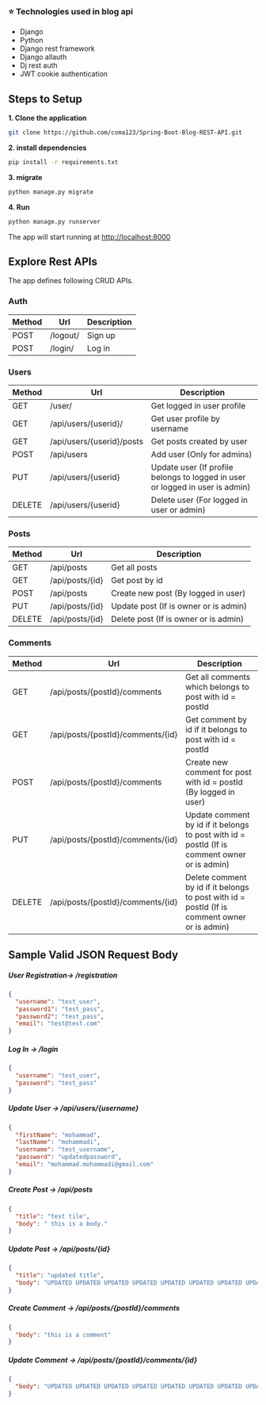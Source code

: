 <h3> 
⭐  Technologies used in blog api
</h3>

<ul>
  <li>Django</li>
  <li>Python</li>
  <li>Django rest framework</li>
  <li>Django allauth</li>
  <li>Dj rest auth</li>
  <li>JWT cookie authentication</li>



</ul>

## Steps to Setup

**1. Clone the application**

```bash
git clone https://github.com/coma123/Spring-Boot-Blog-REST-API.git
```

**2. install dependencies**

```bash
pip install -r requirements.txt
```

**3. migrate**

```bash
python manage.py migrate
```

**4. Run**

```bash
python manage.py runserver
```

The app will start running at <http://localhost:8000>

## Explore Rest APIs

The app defines following CRUD APIs.

### Auth

| Method | Url      | Description |
|--------|----------|-------------|
| POST   | /logout/ | Sign up     |
| POST   | /login/  | Log in      |

### Users

| Method | Url                                  | Description                                                                   |
|--------|--------------------------------------|-------------------------------------------------------------------------------|
| GET    | /user/                               | Get logged in user profile                                                    |
| GET    | /api/users/{userid}/                 | Get user profile by username                                                  |
| GET    | /api/users/{userid}/posts            | Get posts created by user                                                     |                                                         |
| POST   | /api/users                           | Add user (Only for admins)                                                    |
| PUT    | /api/users/{userid}                  | Update user (If profile belongs to logged in user or logged in user is admin) |
| DELETE | /api/users/{userid}                  | Delete user (For logged in user or admin)                                     |

### Posts

| Method | Url             | Description                           |
|--------|-----------------|---------------------------------------|
| GET    | /api/posts      | Get all posts                         | 
| GET    | /api/posts/{id} | Get post by id                        | 
| POST   | /api/posts      | Create new post (By logged in user)   |
| PUT    | /api/posts/{id} | Update post (If is owner or is admin) |
| DELETE | /api/posts/{id} | Delete post (If is owner or is admin) |

### Comments

| Method | Url                               | Description                                                                                   |
|--------|-----------------------------------|-----------------------------------------------------------------------------------------------|
| GET    | /api/posts/{postId}/comments      | Get all comments which belongs to post with id = postId                                       | 
| GET    | /api/posts/{postId}/comments/{id} | Get comment by id if it belongs to post with id = postId                                      |
| POST   | /api/posts/{postId}/comments      | Create new comment for post with id = postId (By logged in user)                              |
| PUT    | /api/posts/{postId}/comments/{id} | Update comment by id if it belongs to post with id = postId (If is comment owner or is admin) |
| DELETE | /api/posts/{postId}/comments/{id} | Delete comment by id if it belongs to post with id = postId (If is comment owner or is admin) |

## Sample Valid JSON Request Body

##### <a id="signup">User Registration-> /registration</a>

```json
{
  "username": "test_user",
  "password1": "test_pass",
  "password2": "test_pass",
  "email": "test@test.com"
}
```

##### <a id="signin">Log In -> /login</a>

```json
{
  "username": "test_user",
  "password": "test_pass"
}
```

##### <a id="userupdate">Update User -> /api/users/{username}</a>

```json
{
  "firstName": "mohammad",
  "lastName": "mohammadi",
  "username": "test_username",
  "password": "updatedpassword",
  "email": "mohammad.mohammadi@gmail.com"
}
```

##### <a id="postcreate">Create Post -> /api/posts</a>

```json
{
  "title": "test tile",
  "body": " this is a body."
}
```

##### <a id="postupdate">Update Post -> /api/posts/{id}</a>

```json
{
  "title": "updated title",
  "body": "UPDATED UPDATED UPDATED UPDATED UPDATED UPDATED UPDATED UPDATED UPDATED UPDATED UPDATED UPDATED "
}
```

##### <a id="commentcreate">Create Comment -> /api/posts/{postId}/comments</a>

```json
{
  "body": "this is a comment"
}
```

##### <a id="commentupdate">Update Comment -> /api/posts/{postId}/comments/{id}</a>

```json
{
  "body": "UPDATED UPDATED UPDATED UPDATED UPDATED UPDATED UPDATED UPDATED UPDATED UPDATED "
}
```
